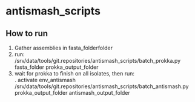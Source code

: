 # antismash_scripts


## How to run

1. Gather assemblies in fasta_folderfolder
2. run:</br>
/srv/data/tools/git.repositories/antismash_scripts/batch_prokka.py fasta_folder prokka_output_folder
3. wait for prokka to finish on all isolates, then run:</br>
. activate env_antismash</br>
/srv/data/tools/git.repositories/antismash_scripts/batch_antismash.py prokka_output_folder antismash_output_folder
